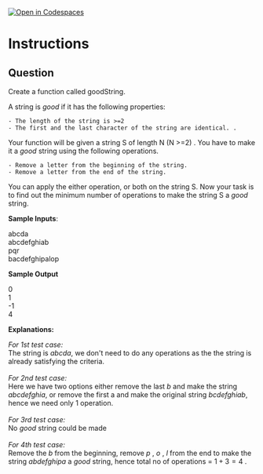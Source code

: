 [![Open in Codespaces](https://classroom.github.com/assets/launch-codespace-2972f46106e565e64193e422d61a12cf1da4916b45550586e14ef0a7c637dd04.svg)](https://classroom.github.com/open-in-codespaces?assignment_repo_id=18467835)
# Instructions  

  ## Question
Create a function called goodString.

A string is _good_ if it has the following properties:

    - The length of the string is >=2
    - The first and the last character of the string are identical. .

Your function will be given a string S of length N (N >=2) . You have to make it a _good_ string using the following operations. 

    - Remove a letter from the beginning of the string.
    - Remove a letter from the end of the string.

You can apply the either operation, or both on the string S. Now your task is to find out the minimum number of operations to make the string S a _good_ string.

**Sample Inputs**:

  abcda</br>
  abcdefghiab</br>
  pqr</br>
  bacdefghipalop</br>

**Sample Output**

0</br>
1</br>
-1</br>
4</br>

**Explanations:**

_For 1st test case:_</br>
The string is _abcda_, we don't need to do any operations as the the string is already satisfying the criteria.</br></br>
_For 2nd test case:_</br>
Here we have two options either remove the last _b_ and make the string _abcdefghia_, or remove the first a and make the original string _bcdefghiab_, hence we need only 1 operation.</br></br>
_For 3rd test case:_</br>
No _good_ string could be made</br></br>
_For 4th test case:_</br>
Remove the _b_ from the beginning, remove _p_ , _o_ , _l_ from the end to make the string _abdefghipa_ a _good_ string, hence total no of operations = $1 + 3 = 4$ . 